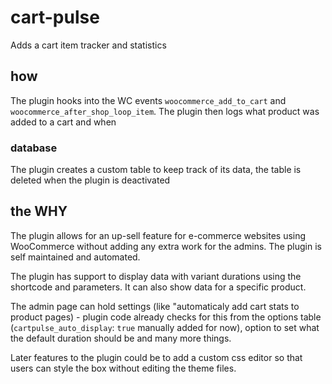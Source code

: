 # cart-pulse
Adds a cart item tracker and statistics

## how
The plugin hooks into the WC events `woocommerce_add_to_cart` and `woocommerce_after_shop_loop_item`. The plugin then logs what product was added to a cart and when

### database
The plugin creates a custom table to keep track of its data, the table is deleted when the plugin is deactivated

## the WHY
The plugin allows for an up-sell feature for e-commerce websites using WooCommerce without adding any extra work for the admins. The plugin is self maintained and automated.

The plugin has support to display data with variant durations using the shortcode and parameters. It can also show data for a specific product.

The admin page can hold settings (like "automaticaly add cart stats to product pages) - plugin code already checks for this from the options table (`cartpulse_auto_display`: `true` manually added for now), option to set what the default duration should be and many more things.

Later features to the plugin could be to add a custom css editor so that users can style the box without editing the theme files.